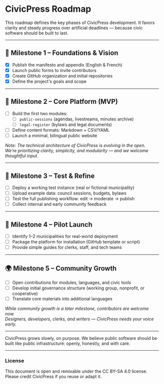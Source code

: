 # CivicPress Roadmap

This roadmap defines the key phases of CivicPress development.
It favors clarity and steady progress over artificial deadlines — because civic software should be built to last.

---

## 🎯 Milestone 1 – Foundations & Vision

- [X] Publish the manifesto and appendix (English & French)
- [X] Launch public forms to invite contributors
- [X] Create GitHub organization and initial repositories
- [X] Define the project's goals and scope

---

## 🧩 Milestone 2 – Core Platform (MVP)

- [ ] Build the first two modules:
  - [ ] `public-sessions` (agendas, livestreams, minutes archive)
  - [ ] `legal-register` (bylaws and legal documents)
- [ ] Define content formats: Markdown + CSV/YAML
- [ ] Launch a minimal, bilingual public website

_Note: The technical architecture of CivicPress is evolving in the open._  
_We’re prioritizing clarity, simplicity, and modularity — and we welcome thoughtful input._

---

## 🧪 Milestone 3 – Test & Refine

- [ ] Deploy a working test instance (real or fictional municipality)
- [ ] Upload example data: council sessions, budgets, bylaws
- [ ] Test the full publishing workflow: edit → moderate → publish
- [ ] Collect internal and early community feedback

---

## 🚀 Milestone 4 – Pilot Launch

- [ ] Identify 1–2 municipalities for real-world deployment
- [ ] Package the platform for installation (GitHub template or script)
- [ ] Provide simple guides for clerks, staff, and tech teams

---

## 🌍 Milestone 5 – Community Growth

- [ ] Open contributions for modules, languages, and civic tools
- [ ] Develop initial governance structure (working group, nonprofit, or cooperative)
- [ ] Translate core materials into additional languages

_While community growth is a later milestone, contributors are welcome now._  
_Designers, developers, clerks, and writers — CivicPress needs your voice early._

---

CivicPress grows slowly, on purpose. We believe public software should be built like public infrastructure: openly, honestly, and with care.

---

### License
This document is open and remixable under the CC BY-SA 4.0 license.  
Please credit CivicPress if you reuse or adapt it.